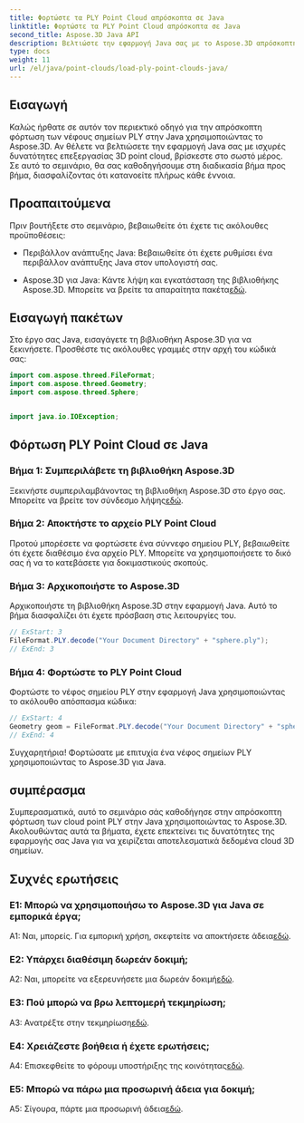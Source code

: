 ```yaml
---
title: Φορτώστε τα PLY Point Cloud απρόσκοπτα σε Java
linktitle: Φορτώστε τα PLY Point Cloud απρόσκοπτα σε Java
second_title: Aspose.3D Java API
description: Βελτιώστε την εφαρμογή Java σας με το Aspose.3D απρόσκοπτη φόρτωση cloud point PLY. Οδηγός βήμα προς βήμα, συχνές ερωτήσεις και υποστήριξη.
type: docs
weight: 11
url: /el/java/point-clouds/load-ply-point-clouds-java/
---
```

## Εισαγωγή

Καλώς ήρθατε σε αυτόν τον περιεκτικό οδηγό για την απρόσκοπτη φόρτωση των νέφους σημείων PLY στην Java χρησιμοποιώντας το Aspose.3D. Αν θέλετε να βελτιώσετε την εφαρμογή Java σας με ισχυρές δυνατότητες επεξεργασίας 3D point cloud, βρίσκεστε στο σωστό μέρος. Σε αυτό το σεμινάριο, θα σας καθοδηγήσουμε στη διαδικασία βήμα προς βήμα, διασφαλίζοντας ότι κατανοείτε πλήρως κάθε έννοια.

## Προαπαιτούμενα

Πριν βουτήξετε στο σεμινάριο, βεβαιωθείτε ότι έχετε τις ακόλουθες προϋποθέσεις:

- Περιβάλλον ανάπτυξης Java: Βεβαιωθείτε ότι έχετε ρυθμίσει ένα περιβάλλον ανάπτυξης Java στον υπολογιστή σας.

-  Aspose.3D για Java: Κάντε λήψη και εγκατάσταση της βιβλιοθήκης Aspose.3D. Μπορείτε να βρείτε τα απαραίτητα πακέτα[εδώ](https://releases.aspose.com/3d/java/).

## Εισαγωγή πακέτων

Στο έργο σας Java, εισαγάγετε τη βιβλιοθήκη Aspose.3D για να ξεκινήσετε. Προσθέστε τις ακόλουθες γραμμές στην αρχή του κώδικά σας:

```java
import com.aspose.threed.FileFormat;
import com.aspose.threed.Geometry;
import com.aspose.threed.Sphere;


import java.io.IOException;
```

## Φόρτωση PLY Point Cloud σε Java

### Βήμα 1: Συμπεριλάβετε τη βιβλιοθήκη Aspose.3D

 Ξεκινήστε συμπεριλαμβάνοντας τη βιβλιοθήκη Aspose.3D στο έργο σας. Μπορείτε να βρείτε τον σύνδεσμο λήψης[εδώ](https://releases.aspose.com/3d/java/).

### Βήμα 2: Αποκτήστε το αρχείο PLY Point Cloud

Προτού μπορέσετε να φορτώσετε ένα σύννεφο σημείου PLY, βεβαιωθείτε ότι έχετε διαθέσιμο ένα αρχείο PLY. Μπορείτε να χρησιμοποιήσετε το δικό σας ή να το κατεβάσετε για δοκιμαστικούς σκοπούς.

### Βήμα 3: Αρχικοποιήστε το Aspose.3D

Αρχικοποιήστε τη βιβλιοθήκη Aspose.3D στην εφαρμογή Java. Αυτό το βήμα διασφαλίζει ότι έχετε πρόσβαση στις λειτουργίες του.

```java
// ExStart: 3
FileFormat.PLY.decode("Your Document Directory" + "sphere.ply");
// ExEnd: 3
```

### Βήμα 4: Φορτώστε το PLY Point Cloud

Φορτώστε το νέφος σημείου PLY στην εφαρμογή Java χρησιμοποιώντας το ακόλουθο απόσπασμα κώδικα:

```java
// ExStart: 4
Geometry geom = FileFormat.PLY.decode("Your Document Directory" + "sphere.ply");
// ExEnd: 4
```

Συγχαρητήρια! Φορτώσατε με επιτυχία ένα νέφος σημείων PLY χρησιμοποιώντας το Aspose.3D για Java.

## συμπέρασμα

Συμπερασματικά, αυτό το σεμινάριο σάς καθοδήγησε στην απρόσκοπτη φόρτωση των cloud point PLY στην Java χρησιμοποιώντας το Aspose.3D. Ακολουθώντας αυτά τα βήματα, έχετε επεκτείνει τις δυνατότητες της εφαρμογής σας Java για να χειρίζεται αποτελεσματικά δεδομένα cloud 3D σημείων.

## Συχνές ερωτήσεις

### Ε1: Μπορώ να χρησιμοποιήσω το Aspose.3D για Java σε εμπορικά έργα;

 Α1: Ναι, μπορείς. Για εμπορική χρήση, σκεφτείτε να αποκτήσετε άδεια[εδώ](https://purchase.aspose.com/buy).

### Ε2: Υπάρχει διαθέσιμη δωρεάν δοκιμή;

 A2: Ναι, μπορείτε να εξερευνήσετε μια δωρεάν δοκιμή[εδώ](https://releases.aspose.com/).

### Ε3: Πού μπορώ να βρω λεπτομερή τεκμηρίωση;

A3: Ανατρέξτε στην τεκμηρίωση[εδώ](https://reference.aspose.com/3d/java/).

### Ε4: Χρειάζεστε βοήθεια ή έχετε ερωτήσεις;

 A4: Επισκεφθείτε το φόρουμ υποστήριξης της κοινότητας[εδώ](https://forum.aspose.com/c/3d/18).

### Ε5: Μπορώ να πάρω μια προσωρινή άδεια για δοκιμή;

 A5: Σίγουρα, πάρτε μια προσωρινή άδεια[εδώ](https://purchase.aspose.com/temporary-license/).
